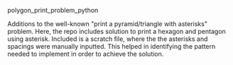 polygon_print_problem_python

Additions to the well-known "print a pyramid/triangle with asterisks" problem.  Here, the repo includes solution to print a hexagon and pentagon using asterisk.
Included is a scratch file, where the the asterisks and spacings were manually inputted.  This helped in identifying the pattern needed to implement in order to achieve the solution.
